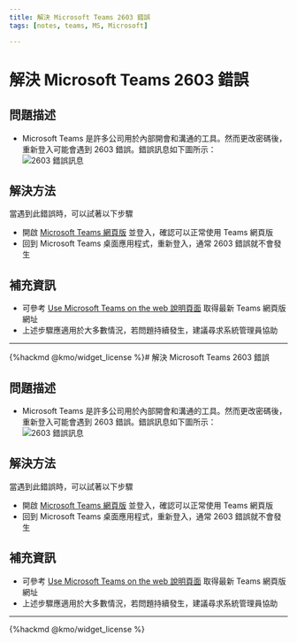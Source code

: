 ```yaml
---
title: 解決 Microsoft Teams 2603 錯誤
tags: [notes, teams, MS, Microsoft]

---
```


# 解決 Microsoft Teams 2603 錯誤

## 問題描述
- Microsoft Teams 是許多公司用於內部開會和溝通的工具。然而更改密碼後，重新登入可能會遇到 2603 錯誤。錯誤訊息如下圖所示：  
![2603 錯誤訊息](https://i.postimg.cc/3xcGdznF/image.png)

## 解決方法
當遇到此錯誤時，可以試著以下步驟
- 開啟 [Microsoft Teams 網頁版](https://teams.microsoft.com) 並登入，確認可以正常使用 Teams 網頁版
- 回到 Microsoft Teams 桌面應用程式，重新登入，通常 2603 錯誤就不會發生

## 補充資訊
- 可參考 [Use Microsoft Teams on the web
 說明頁面](https://support.microsoft.com/en-us/office/use-microsoft-teams-on-the-web-33f84aa9-2e8b-47ac-8676-02033454e385) 取得最新 Teams 網頁版網址
- 上述步驟應適用於大多數情況，若問題持續發生，建議尋求系統管理員協助

---
{%hackmd @kmo/widget_license %}# 解決 Microsoft Teams 2603 錯誤

## 問題描述
- Microsoft Teams 是許多公司用於內部開會和溝通的工具。然而更改密碼後，重新登入可能會遇到 2603 錯誤。錯誤訊息如下圖所示：  
![2603 錯誤訊息](https://i.postimg.cc/3xcGdznF/image.png)

## 解決方法
當遇到此錯誤時，可以試著以下步驟
- 開啟 [Microsoft Teams 網頁版](https://teams.microsoft.com) 並登入，確認可以正常使用 Teams 網頁版
- 回到 Microsoft Teams 桌面應用程式，重新登入，通常 2603 錯誤就不會發生

## 補充資訊
- 可參考 [Use Microsoft Teams on the web
 說明頁面](https://support.microsoft.com/en-us/office/use-microsoft-teams-on-the-web-33f84aa9-2e8b-47ac-8676-02033454e385) 取得最新 Teams 網頁版網址
- 上述步驟應適用於大多數情況，若問題持續發生，建議尋求系統管理員協助

---
{%hackmd @kmo/widget_license %}